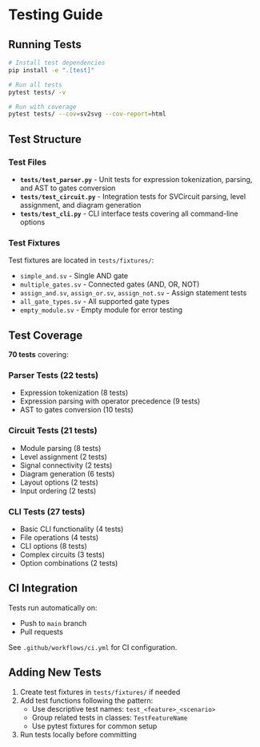 # Testing Guide

## Running Tests

```bash
# Install test dependencies
pip install -e ".[test]"

# Run all tests
pytest tests/ -v

# Run with coverage
pytest tests/ --cov=sv2svg --cov-report=html
```

## Test Structure

### Test Files

- **`tests/test_parser.py`** - Unit tests for expression tokenization, parsing, and AST to gates conversion
- **`tests/test_circuit.py`** - Integration tests for SVCircuit parsing, level assignment, and diagram generation
- **`tests/test_cli.py`** - CLI interface tests covering all command-line options

### Test Fixtures

Test fixtures are located in `tests/fixtures/`:

- `simple_and.sv` - Single AND gate
- `multiple_gates.sv` - Connected gates (AND, OR, NOT)
- `assign_and.sv`, `assign_or.sv`, `assign_not.sv` - Assign statement tests
- `all_gate_types.sv` - All supported gate types
- `empty_module.sv` - Empty module for error testing

## Test Coverage

**70 tests** covering:

### Parser Tests (22 tests)
- Expression tokenization (8 tests)
- Expression parsing with operator precedence (9 tests)
- AST to gates conversion (10 tests)

### Circuit Tests (21 tests)
- Module parsing (8 tests)
- Level assignment (2 tests)
- Signal connectivity (2 tests)
- Diagram generation (6 tests)
- Layout options (2 tests)
- Input ordering (2 tests)

### CLI Tests (27 tests)
- Basic CLI functionality (4 tests)
- File operations (4 tests)
- CLI options (8 tests)
- Complex circuits (3 tests)
- Option combinations (2 tests)

## CI Integration

Tests run automatically on:
- Push to `main` branch
- Pull requests

See `.github/workflows/ci.yml` for CI configuration.

## Adding New Tests

1. Create test fixtures in `tests/fixtures/` if needed
2. Add test functions following the pattern:
   - Use descriptive test names: `test_<feature>_<scenario>`
   - Group related tests in classes: `TestFeatureName`
   - Use pytest fixtures for common setup
3. Run tests locally before committing
